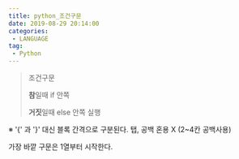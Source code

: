 ```yaml
---
title: python_조건구문
date: 2019-08-29 20:14:00
categories:
 - LANGUAGE
tag:
 - Python
---
```


> 조건구문
>
> **참**일때 if 안쪽
>
> **거짓**일때 else 안쪽 실행

※ '{' 과 '}' 대신 블록 간격으로 구분된다. 탭, 공백 혼용 X (2~4칸 공백사용)

가장 바깥 구문은 1열부터 시작한다.